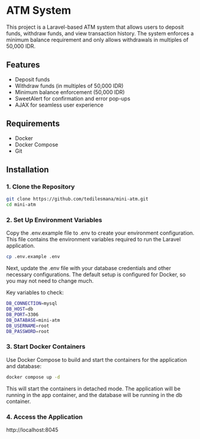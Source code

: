 # ATM System

This project is a Laravel-based ATM system that allows users to deposit funds, withdraw funds, and view transaction history. The system enforces a minimum balance requirement and only allows withdrawals in multiples of 50,000 IDR.

## Features

- Deposit funds
- Withdraw funds (in multiples of 50,000 IDR)
- Minimum balance enforcement (50,000 IDR)
- SweetAlert for confirmation and error pop-ups
- AJAX for seamless user experience

## Requirements

- Docker
- Docker Compose
- Git

## Installation

### 1. Clone the Repository

```bash
git clone https://github.com/tedilesmana/mini-atm.git
cd mini-atm
```

### 2. Set Up Environment Variables

Copy the .env.example file to .env to create your environment configuration. This file contains the environment variables required to run the Laravel application.

```bash
cp .env.example .env
```

Next, update the .env file with your database credentials and other necessary configurations. The default setup is configured for Docker, so you may not need to change much.

Key variables to check:

```bash
DB_CONNECTION=mysql
DB_HOST=db
DB_PORT=3306
DB_DATABASE=mini-atm
DB_USERNAME=root
DB_PASSWORD=root
```

### 3. Start Docker Containers

Use Docker Compose to build and start the containers for the application and database:

```bash
docker compose up -d
```

This will start the containers in detached mode. The application will be running in the app container, and the database will be running in the db container.

### 4. Access the Application

http://localhost:8045
